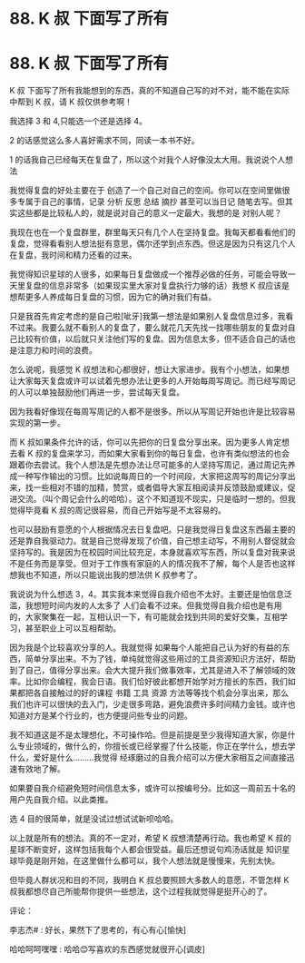 # 88\. K 叔 下面写了所有

# 88\. K 叔 下面写了所有

K 叔 下面写了所有我能想到的东西，真的不知道自己写的对不对，能不能在实际中帮到 K 叔，请 K 叔仅供参考啊！

我选择 3 和 4,只能选一个还是选择 4。

2 的话感觉这么多人喜好需求不同，同读一本书不好。

1 的话我自己已经每天在复盘了，所以这个对我个人好像没太大用。我说说个人想法

我觉得复盘的好处主要在于 创造了一个自己对自己的空间。你可以在空间里做很多专属于自己的事情，记录 分析 反思 总结 摘抄 甚至可以当日记 随笔去写。但其实这些都是比较私人的，就是说对自己的意义一定最大，我想的是 对别人呢？

我现在也在一个复盘群里，群里每天只有几个人在坚持复盘。我每天都看看他们的复盘，觉得看看别人想法挺有意思，偶尔还学到点东西。但这是因为只有这几个人在复盘，我时间和精力还看的过来。

我觉得知识星球的人很多，如果每日复盘做成一个推荐必做的任务，可能会导致一天里复盘的信息非常多（如果现实里大家对复盘执行力够的话）我想 K 叔应该是想帮更多人养成每日复盘的习惯，因为它的确对我们有益。

只是我首先肯定考虑的是自己啦[呲牙]我第一想法是如果别人复盘信息过多，我看不过来。我要么就不看别人的复盘了，要么就花几天先找一找哪些朋友的复盘对自己比较有价值，以后就只关注他们写的复盘。因为信息太多，但不适合自己的话也是注意力和时间的浪费。

怎么说呢，我感觉 K 叔想法和心都很好，想让大家进步。我有个小想法，如果想让大家每天复盘或许可以试着先想办法让更多的人开始每周写周记。而已经写周记的人可以单独鼓励他们再进一步，尝试每天复盘。

因为我看好像现在每周写周记的人都不是很多。所以从写周记开始也许是比较容易实现的第一步。

而 K 叔如果条件允许的话，你可以先把你的日复盘分享出来。因为更多人肯定想去看 K 叔的复盘来学习，而如果大家看到你的每日复盘，也许有类似想法的也会跟着你去尝试。我个人想法是先想办法让尽可能多的人坚持写周记，通过周记先养成一种写作输出的习惯。比如说每周日的一个时间段，大家把这周写的周记分享出来，找一些相对不错的加精，赞赏，或者倡导大家互相阅读并反馈鼓励或建议，促进交流。（叫个周记会什么的哈哈）。这个不知道现不现实，只是临时一想的。但我觉得毕竟看 K 叔的周记很容易，而自己开始写是不太容易的。

也可以鼓励有意愿的个人根据情况去日复盘吧。只是我觉得日复盘这东西最主要的还是靠自我驱动力。就是自己觉得发现了价值，自己想主动写，不用别人督促就会坚持写的。我是因为在校园时间比较充足，本身就喜欢写东西，所以复盘对我来说不是任务而是享受。但对于工作族有家庭的人的情况我不了解，每个人是否也这样想我也不知道，所以只能说出我的想法供 K 叔参考了。

我说说为什么想选 3，4。其实我本来觉得自我介绍也不太好。主要还是怕信息泛滥，我想短时间内发的人太多了 人们会看不过来。但我觉得自我介绍也是有用的，大家聚集在一起，互相认识一下，有可能就会找到共同的爱好交集，互相学习，甚至职业上可以互相帮助。

因为我是个比较喜欢分享的人。我就觉得 如果每个人能把自己认为好的有益的东西，简单分享出来。不为了钱，单纯就觉得这些用过的工具资源知识方法好，帮助到了自己，值得分享出来。会大大提升我们做事效率，尤其是进入不了解领域的效率。比如你会编程，我会日语。我们恰好彼此都想开始学对方擅长的东西，我们如果都把各自接触过的好的课程 书籍 工具 资源 方法等等找个机会分享出来，那么我们也许可以很快的去入门，少走很多弯路，避免浪费许多时间精力金钱。或许也知道对方是某个行业的，也方便提问些专业的问题。

我不知道这是不是太理想化，不可操作哈。但是前提是至少我得知道大家，你是什么专业领域的，做什么的，你擅长或已经掌握了什么技能，你正在学什么，想去学什么，爱好是什么………我觉得 经琢磨过的自我介绍可以方便大家相互之间直接迅速有效地了解。

如果要自我介绍避免短时间信息太多，或许可以按编号分。比如这一周前五十名的用户先自我介绍。以此类推。

选 4 目的很简单，就是没试过想试试新呗哈哈。

以上就是所有的想法。真的不一定对，希望 K 叔想清楚再行动。我也希望 K 叔的星球不断变好，这样包括我每个人都会很受益。最后还想说句鸡汤话就是 知识星球毕竟是刚开始，在这里做什么都可以，我个人想法就是慢慢来，先别太快。

但毕竟人群状况和目的不同，我明白 K 叔总要照顾大多数人的意愿，不管怎样 K 叔我都想尽自己所能帮你提供一些想法，这个过程我就觉得是挺开心的了。

评论：

李志杰# : 好长，果然下了思考的，有心有心[愉快]

哈哈呵呵嘿嘿 : 哈哈😊写喜欢的东西感觉就很开心[调皮]